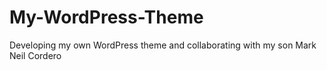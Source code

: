# My-WordPress-Theme
Developing my own WordPress theme and collaborating with my son Mark Neil Cordero 
